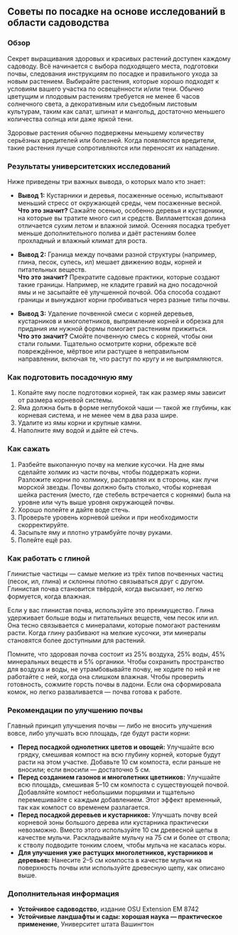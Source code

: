 ## Советы по посадке на основе исследований в области садоводства

### Обзор

Секрет выращивания здоровых и красивых растений доступен каждому садоводу. Всё начинается с выбора подходящего места, подготовки почвы, следования инструкциям по посадке и правильного ухода за новым растением. Выбирайте растения, которые хорошо подходят к условиям вашего участка по освещённости и/или тени. Обычно цветущим и плодовым растениям требуется не менее 6 часов солнечного света, а декоративным или съедобным листовым культурам, таким как салат, шпинат и мангольд, достаточно меньшего количества солнца или даже яркой тени.

Здоровые растения обычно подвержены меньшему количеству серьёзных вредителей или болезней. Когда появляются вредители, такие растения лучше сопротивляются или переносят их нападение.

### Результаты университетских исследований

Ниже приведены три важных вывода, о которых мало кто знает:

- **Вывод 1:** Кустарники и деревья, посаженные осенью, испытывают меньший стресс от окружающей среды, чем посаженные весной.  
  **Что это значит?** Сажайте осенью, особенно деревья и кустарники, на которые вы тратите много сил и средств. Вилламеттская долина отличается сухим летом и влажной зимой. Осенняя посадка требует меньше дополнительного полива и даёт растениям более прохладный и влажный климат для роста.

- **Вывод 2:** Граница между почвами разной структуры (например, глина, песок, супесь, ил) мешает движению воды, корней и питательных веществ.  
  **Что это значит?** Прекратите садовые практики, которые создают такие границы. Например, не кладите гравий на дно посадочной ямы и не засыпайте её улучшенной почвой. Оба способа создают границы и вынуждают корни пробиваться через разные типы почвы.

- **Вывод 3:** Удаление почвенной смеси с корней деревьев, кустарников и многолетников, выпрямление корней и обрезка для придания им нужной формы помогает растениям прижиться.  
  **Что это значит?** Смойте почвенную смесь с корней, чтобы они стали голыми. Тщательно осмотрите корни, обрежьте всё повреждённое, мёртвое или растущее в неправильном направлении, включая те, что растут по кругу и не выпрямляются.

### Как подготовить посадочную яму

1. Копайте яму после подготовки корней, так как размер ямы зависит от размера корневой системы.
2. Яма должна быть в форме неглубокой чаши — такой же глубины, как корневая система, и не менее чем в два раза шире.
3. Удалите из ямы корни и крупные камни.
4. Наполните яму водой и дайте ей стечь.

### Как сажать

1. Разбейте выкопанную почву на мелкие кусочки. На дне ямы сделайте холмик из части почвы, чтобы поддержать корни. Разложите корни по холмику, расправляя их в стороны, как лучи морской звезды. Почвы должно быть столько, чтобы корневая шейка растения (место, где стебель встречается с корнями) была на уровне или чуть выше уровня окружающей почвы.
2. Хорошо полейте и дайте воде стечь.
3. Проверьте уровень корневой шейки и при необходимости скорректируйте.
4. Засыпьте яму и плотно утрамбуйте почву руками.
5. Полейте ещё раз.

### Как работать с глиной

Глинистые частицы — самые мелкие из трёх типов почвенных частиц (песок, ил, глина) и склонны плотно связываться друг с другом. Глинистая почва становится твёрдой, когда высыхает, но легко формуется, когда влажная.

Если у вас глинистая почва, используйте это преимущество. Глина удерживает больше воды и питательных веществ, чем песок или ил. Она тесно связывается с минералами, которые помогают растениям расти. Когда глину разбивают на мелкие кусочки, эти минералы становятся более доступными для растений.

Помните, что здоровая почва состоит из 25% воздуха, 25% воды, 45% минеральных веществ и 5% органики. Чтобы сохранить пространство для воздуха и воды, не утрамбовывайте почву, не ходите по ней и не работайте с ней, когда она слишком влажная. Чтобы проверить готовность, сожмите горсть почвы в ладони. Если она сформировала комок, но легко разваливается — почва готова к работе.

### Рекомендации по улучшению почвы

Главный принцип улучшения почвы — либо не вносить улучшения вовсе, либо улучшать всю площадь, где будут расти корни:

- **Перед посадкой однолетних цветов и овощей:** Улучшайте всю грядку, смешивая компост на всю глубину корней, которые будут расти на этом участке. Добавьте 10 см компоста, если раньше не вносили; если вносили — достаточно 5 см.
- **Перед созданием газонов и многолетних цветников:** Улучшайте всю площадь, смешивая 5–10 см компоста с существующей почвой. Добавляйте компост небольшими порциями и тщательно перемешивайте с каждым добавлением. Этот эффект временный, так как компост со временем разлагается.
- **Перед посадкой деревьев и кустарников:** Улучшать почву всей корневой зоны большого дерева или кустарника практически невозможно. Вместо этого используйте 10 см древесной щепы в качестве мульчи. Раскладывайте мульчу на 75 см и более от ствола; к стволу подводите тонким слоем, чтобы мульча не касалась коры.
- **Для улучшения уже растущих многолетников, кустарников и деревьев:** Нанесите 2–5 см компоста в качестве мульчи на поверхность почвы или используйте древесную щепу, как описано выше.

### Дополнительная информация

- **Устойчивое садоводство**, издание OSU Extension EM 8742  
- **Устойчивые ландшафты и сады: хорошая наука — практическое применение**, Университет штата Вашингтон
